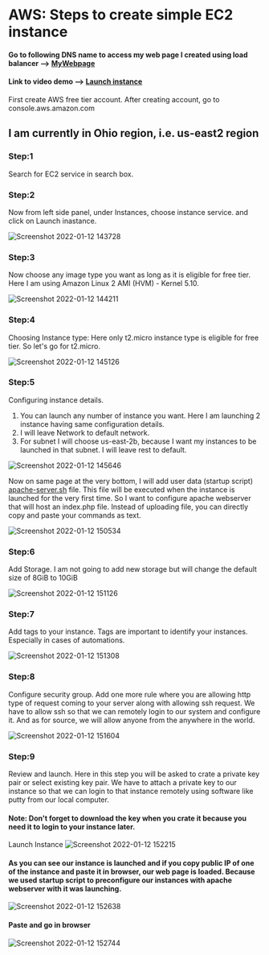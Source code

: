 # AWS: Steps to create simple EC2 instance 
#### Go to following DNS name to access my web page I created using load balancer --> [MyWebpage](http://lb-test-101-732610162.us-east-2.elb.amazonaws.com:8080/)
#### Link to video demo --> [Launch instance](https://drive.google.com/file/d/1bGa3RKAJSlPoJ4yQymJtHGGV-LqGdHVv/view?usp=sharing)
First create AWS free tier account. After creating account, go to console.aws.amazon.com

## I am currently in Ohio region, i.e. us-east2 region
### Step:1
Search for EC2 service in search box.

### Step:2
Now from left side panel, under Instances, choose instance service. and click on Launch inastance.

![Screenshot 2022-01-12 143728](https://user-images.githubusercontent.com/67470042/149097709-372f4b44-36a0-407f-8034-149dd8acecfa.png)


### Step:3
Now choose any image type you want as long as it is eligible for free tier. Here I am using Amazon Linux 2 AMI (HVM) - Kernel 5.10.

![Screenshot 2022-01-12 144211](https://user-images.githubusercontent.com/67470042/149099268-2aab93ca-060d-44d1-a70b-24c55a916029.png)


### Step:4
Choosing Instance type: Here only t2.micro instance type is eligible for free tier. So let's go for t2.micro.

![Screenshot 2022-01-12 145126](https://user-images.githubusercontent.com/67470042/149100307-1ed3b341-4629-455e-abdb-c66abeadc2af.png)

### Step:5
Configuring instance details.
1) You can launch any number of instance you want. Here I am launching 2 instance having same configuration details.
2) I will leave Network to default network.
3) For subnet I will choose us-east-2b, because I want my instances to be launched in that subnet.
I will leave rest to default.

![Screenshot 2022-01-12 145646](https://user-images.githubusercontent.com/67470042/149103388-6f273fd8-7e0f-42c1-afd1-f164be0bcd08.png)

Now on same page at the very bottom, I will add user data (startup script) [apache-server.sh](https://github.com/iamShahHarshil/AWS-task-sparks-internship/blob/master/apache-server.sh) file. This file will be executed when the instance is launched for the very first time. So I want to configure apache webserver that will host an index.php file. Instead of uploading file, you can directly copy and paste your commands as text.

![Screenshot 2022-01-12 150534](https://user-images.githubusercontent.com/67470042/149108824-98f249a8-8a73-46fa-86c2-17bf2c2b9471.png)

### Step:6  
Add Storage. I am not going to add new storage but will change the default size of 8GiB to 10GiB

![Screenshot 2022-01-12 151126](https://user-images.githubusercontent.com/67470042/149111728-f8d399f0-3dda-4cac-97fe-42d60b4febf8.png)

### Step:7
Add tags to your instance. Tags are important to identify your instances. Especially in cases of automations.

![Screenshot 2022-01-12 151308](https://user-images.githubusercontent.com/67470042/149112718-4c7a60da-dc6b-4fa1-864b-87fc6a500dd9.png)

### Step:8
Configure security group. Add one more rule where you are allowing http type of request coming to your server along with allowing ssh request. We have to allow ssh so that we can remotely login to our system and configure it. And as for source, we will allow anyone from the anywhere in the world. 

![Screenshot 2022-01-12 151604](https://user-images.githubusercontent.com/67470042/149114449-de90f67f-67d3-4175-ace7-4ef38b7029d1.png)

### Step:9
Review and launch. Here in this step you will be asked to crate a private key pair or select existing key pair. We have to attach a private key to our instance so that we can login to that instance remotely using software like putty from our local computer.
#### Note: Don't forget to download the key when you crate it because you need it to login to your instance later.
Launch Instance
![Screenshot 2022-01-12 152215](https://user-images.githubusercontent.com/67470042/149117117-a7521d85-65ec-4e85-a27c-a83e10b9cb15.png)

#### As you can see our instance is launched and if you copy public IP of one of the instance and paste it in browser, our web page is loaded. Because we used startup script to preconfigure our instances with apache webserver with it was launching. 

![Screenshot 2022-01-12 152638](https://user-images.githubusercontent.com/67470042/149117915-7e426343-f1ba-4b59-bc15-23217b5c42d5.png)

#### Paste and go in browser

![Screenshot 2022-01-12 152744](https://user-images.githubusercontent.com/67470042/149118118-58f88457-3e6f-4bfd-8ebe-43d239d39c09.png)


